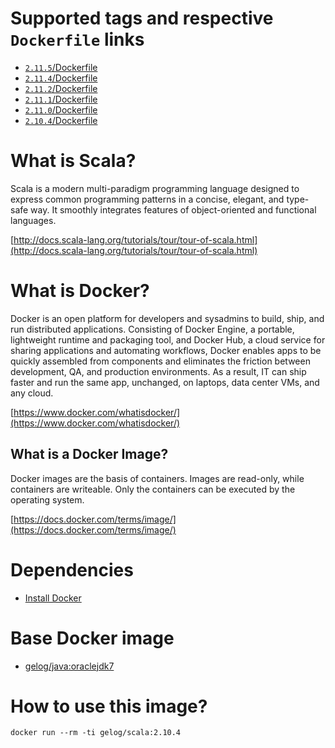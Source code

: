 # Supported tags and respective `Dockerfile` links
- [`2.11.5`/Dockerfile](https://github.com/GELOG/docker-ubuntu-scala/tree/2.11.5/Dockerfile)
- [`2.11.4`/Dockerfile](https://github.com/GELOG/docker-ubuntu-scala/tree/2.11.4/Dockerfile)
- [`2.11.2`/Dockerfile](https://github.com/GELOG/docker-ubuntu-scala/tree/2.11.2/Dockerfile)
- [`2.11.1`/Dockerfile](https://github.com/GELOG/docker-ubuntu-scala/tree/2.11.1/Dockerfile)
- [`2.11.0`/Dockerfile](https://github.com/GELOG/docker-ubuntu-scala/tree/2.11.0/Dockerfile)
- [`2.10.4`/Dockerfile](https://github.com/GELOG/docker-ubuntu-scala/tree/2.10.4/Dockerfile)

# What is Scala?
Scala is a modern multi-paradigm programming language designed to express common programming patterns in a concise, elegant, and type-safe way. It smoothly integrates features of object-oriented and functional languages.

[http://docs.scala-lang.org/tutorials/tour/tour-of-scala.html](http://docs.scala-lang.org/tutorials/tour/tour-of-scala.html)

# What is Docker?
Docker is an open platform for developers and sysadmins to build, ship, and run distributed applications. Consisting of Docker Engine, a portable, lightweight runtime and packaging tool, and Docker Hub, a cloud service for sharing applications and automating workflows, Docker enables apps to be quickly assembled from components and eliminates the friction between development, QA, and production environments. As a result, IT can ship faster and run the same app, unchanged, on laptops, data center VMs, and any cloud.

[https://www.docker.com/whatisdocker/](https://www.docker.com/whatisdocker/)

## What is a Docker Image?
Docker images are the basis of containers. Images are read-only, while containers are writeable. Only the containers can be executed by the operating system.

[https://docs.docker.com/terms/image/](https://docs.docker.com/terms/image/)

# Dependencies
* [Install Docker](https://docs.docker.com/installation/)

# Base Docker image
* [gelog/java:oraclejdk7](https://registry.hub.docker.com/u/gelog/java/)

# How to use this image?

    docker run --rm -ti gelog/scala:2.10.4
